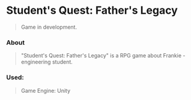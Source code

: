 # Student's Quest: Father's Legacy
> Game in development.

### About
> "Student's Quest: Father's Legacy" is a RPG game about Frankie - engineering student.

### Used:
> Game Engine: Unity

